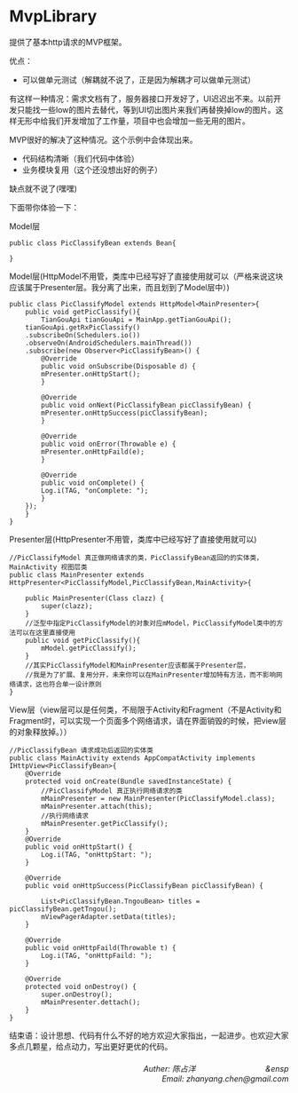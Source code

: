 # MvpLibrary
提供了基本http请求的MVP框架。

优点：

- 可以做单元测试（解耦就不说了，正是因为解耦才可以做单元测试）
  
有这样一种情况：需求文档有了，服务器接口开发好了，UI迟迟出不来。以前开发只能找一些low的图片去替代，等到UI切出图片来我们再替换掉low的图片。这样无形中给我们开发增加了工作量，项目中也会增加一些无用的图片。 
 
MVP很好的解决了这种情况。这个示例中会体现出来。

- 代码结构清晰（我们代码中体验）
- 业务模块复用（这个还没想出好的例子）

缺点就不说了(嘿嘿)

下面带你体验一下：

Model层	
	
```//必须继承自Bean，否则下面的Presenter传入的泛型会报错（做了泛型限定）
public class PicClassifyBean extends Bean{

}
```

Model层(HttpModel不用管，类库中已经写好了直接使用就可以（严格来说这块应该属于Presenter层。我分离了出来，而且划到了Model层中）)

```//MainPresenter 泛型控制mPresenter的类型，方便直接调用MainPresenter的方法
public class PicClassifyModel extends HttpModel<MainPresenter>{
	public void getPicClassify(){
		TianGouApi tianGouApi = MainApp.getTianGouApi();
	tianGouApi.getRxPicClassify()
	.subscribeOn(Schedulers.io())
	.observeOn(AndroidSchedulers.mainThread())
	.subscribe(new Observer<PicClassifyBean>() {
	    @Override
	    public void onSubscribe(Disposable d) {
		mPresenter.onHttpStart();
	    }

	    @Override
	    public void onNext(PicClassifyBean picClassifyBean) {
		mPresenter.onHttpSuccess(picClassifyBean);
	    }

	    @Override
	    public void onError(Throwable e) {
		mPresenter.onHttpFaild(e);
	    }

	    @Override
	    public void onComplete() {
		Log.i(TAG, "onComplete: ");
	    }
	});
	}
}
```

Presenter层(HttpPresenter不用管，类库中已经写好了直接使用就可以)
	
	//PicClassifyModel 真正做网络请求的类，PicClassifyBean返回的的实体类，MainActivity 视图层类
	public class MainPresenter extends HttpPresenter<PicClassifyModel,PicClassifyBean,MainActivity>{
	
	    public MainPresenter(Class clazz) {
	        super(clazz);
	    }
		//泛型中指定PicClassifyModel的对象对应mModel，PicClassifyModel类中的方法可以在这里直接使用
	    public void getPicClassify(){
	        mModel.getPicClassify();
	    }
		//其实PicClassifyModel和MainPresenter应该都属于Presenter层，
		//我是为了扩展、复用分开，未来你可以在MainPresenter增加特有方法，而不影响网络请求，这也符合单一设计原则
	}

View层（view层可以是任何类，不局限于Activity和Fragment（不是Activity和Fragment时，可以实现一个页面多个网络请求，请在界面销毁的时候，把view层的对象释放掉。））

	//PicClassifyBean 请求成功后返回的实体类
	public class MainActivity extends AppCompatActivity implements IHttpView<PicClassifyBean>{ 
		@Override
	    protected void onCreate(Bundle savedInstanceState) {
			//PicClassifyModel 真正执行网络请求的类
			mMainPresenter = new MainPresenter(PicClassifyModel.class);
	        mMainPresenter.attach(this);
			//执行网络请求
			mMainPresenter.getPicClassify();
	 	}
		@Override
	    public void onHttpStart() {
	        Log.i(TAG, "onHttpStart: ");
	    }
	
	    @Override
	    public void onHttpSuccess(PicClassifyBean picClassifyBean) {
	
	        List<PicClassifyBean.TngouBean> titles = picClassifyBean.getTngou();
	        mViewPagerAdapter.setData(titles);
	    }
	
	    @Override
	    public void onHttpFaild(Throwable t) {
	        Log.i(TAG, "onHttpFaild: ");
	    }

		@Override
	    protected void onDestroy() {
	        super.onDestroy();
	        mMainPresenter.dettach();
	    }
	}


结束语：设计思想、代码有什么不好的地方欢迎大家指出，一起进步。也欢迎大家多点几颗星，给点动力，写出更好更优的代码。

<h6 style="text-align:right">
	Auther: 陈占洋&emsp;&emsp;&emsp;&emsp;&emsp;&emsp;&emsp;&emsp;&emsp;&ensp</br>
	Email: zhanyang.chen@gmail.com
</h6>

